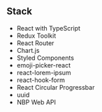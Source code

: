 ## Stack

- React with TypeScript
- Redux Toolkit
- React Router
- Chart.js
- Styled Components
- emoji-picker-react
- react-lorem-ipsum
- react-hook-form
- React Circular Progressbar
- uuid
- NBP Web API
